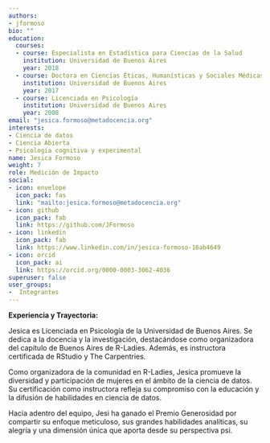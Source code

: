 ```yaml
---
authors:
- jformoso
bio: ""
education:
  courses:
  - course: Especialista en Estadística para Ciencias de la Salud
    institution: Universidad de Buenos Aires
    year: 2018
  - course: Doctora en Ciencias Éticas, Humanísticas y Sociales Médicas
    institution: Universidad de Buenos Aires
    year: 2017
  - course: Licenciada en Psicología
    institution: Universidad de Buenos Aires
    year: 2008
email: "jesica.formoso@metadocencia.org"
interests:
- Ciencia de datos
- Ciencia Abierta
- Psicología cognitiva y experimental
name: Jesica Formoso
weight: 7
role: Medición de Impacto
social:
- icon: envelope
  icon_pack: fas
  link: "mailto:jesica.formoso@metadocencia.org"
- icon: github
  icon_pack: fab
  link: https://github.com/JFormoso
- icon: linkedin
  icon_pack: fab
  link: https://www.linkedin.com/in/jesica-formoso-16ab4649
- icon: orcid
  icon_pack: ai
  link: https://orcid.org/0000-0003-3062-4036
superuser: false
user_groups:
-  Integrantes
---
```


**Experiencia y Trayectoria:**

Jesica es Licenciada en Psicología de la Universidad de Buenos Aires. Se dedica a la docencia y la investigación, destacándose como organizadora del capítulo de Buenos Aires de R-Ladies. Además, es instructora certificada de RStudio y The Carpentries.

Como organizadora de la comunidad en R-Ladies, Jesica promueve la diversidad y participación de mujeres en el ámbito de la ciencia de datos. 
Su certificación como instructora refleja su compromiso con la educación y la difusión de habilidades en ciencia de datos.

Hacia adentro del equipo, Jesi ha ganado el Premio Generosidad por compartir su enfoque meticuloso, sus grandes habilidades analíticas, su alegría y una dimensión única que aporta desde su perspectiva psi.
